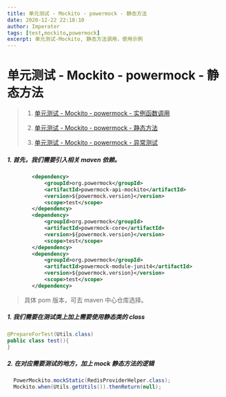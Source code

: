 ```yaml
---
title: 单元测试 - Mockito - powermock - 静态方法
date: 2020-12-22 22:18:10
author: Imperater
tags: [test,mockito,powermock]
excerpt: 单元测试-Mockito, 静态方法调用，使用示例
---
```

# 单元测试 - Mockito - powermock - 静态方法

> 1. [单元测试 - Mockito - powermock - 实例函数调用](https://starrier.starrier.org/blogs/test-mockito-method.html)
>
> 2. [单元测试 - Mockito - powermock - 静态方法](https://starrier.starrier.org/blogs/test-mockito-static.html)
>
> 3. [单元测试 - Mockito - powermock - 异常测试](https://starrier.starrier.org/blogs/test-mockito-exception.html)

##### 1. 首先，我们需要引入相关 maven 依赖。

```xml
        <dependency>
            <groupId>org.powermock</groupId>
            <artifactId>powermock-api-mockito</artifactId>
            <version>${powermock.version}</version>
            <scope>test</scope>
        </dependency>
        <dependency>
            <groupId>org.powermock</groupId>
            <artifactId>powermock-core</artifactId>
            <version>${powermock.version}</version>
            <scope>test</scope>
        </dependency>
        <dependency>
            <groupId>org.powermock</groupId>
            <artifactId>powermock-module-junit4</artifactId>
            <version>${powermock.version}</version>
            <scope>test</scope>
        </dependency>
```

> 具体 pom 版本，可去 maven 中心仓库选择。

##### 1. 我们需要在测试类上加上需要使用静态类的 class

```java
@PrepareForTest(Utils.class)
public class test(){
}
```

##### 2.  在对应需要测试的地方，加上 mock 静态方法的逻辑

```java
  PowerMockito.mockStatic(RedisProviderHelper.class);
  Mockito.when(Utils.getUtils()).thenReturn(null);
```
